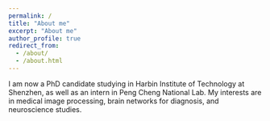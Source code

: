 ```yaml
---
permalink: /
title: "About me"
excerpt: "About me"
author_profile: true
redirect_from: 
  - /about/
  - /about.html
---
```

I am now a PhD candidate studying in Harbin Institute of Technology at Shenzhen, as well as an intern in Peng Cheng National Lab.
My interests are in medical image processing, brain networks for diagnosis, and neuroscience studies.